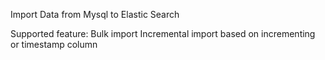 Import Data from Mysql to Elastic Search

Supported feature:
Bulk import
Incremental import based on incrementing or timestamp column

